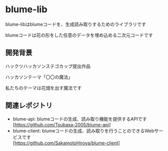 # blume-lib

blume-libはblumeコードを、生成読み取りするためのライブラリです

blumeコードは花の形をした任意のデータを埋め込める二次元コードです

## 開発背景

ハックツハッカソンステゴカップ提出作品

ハッカソンテーマ「〇〇の魔法」

私たちのテーマは花畑を出す魔法です

## 関連レポジトリ

- blume-api: blumeコードの生成、読み取り機能を提供するAPIです<br>
  [https://github.com/Tsubasa-2005/blume-api]
- blume-client: blumeコードの生成、読み取りを行うことのできるWebサービスです<br>
  [https://github.com/SakamotoHiroya/blume-client]
